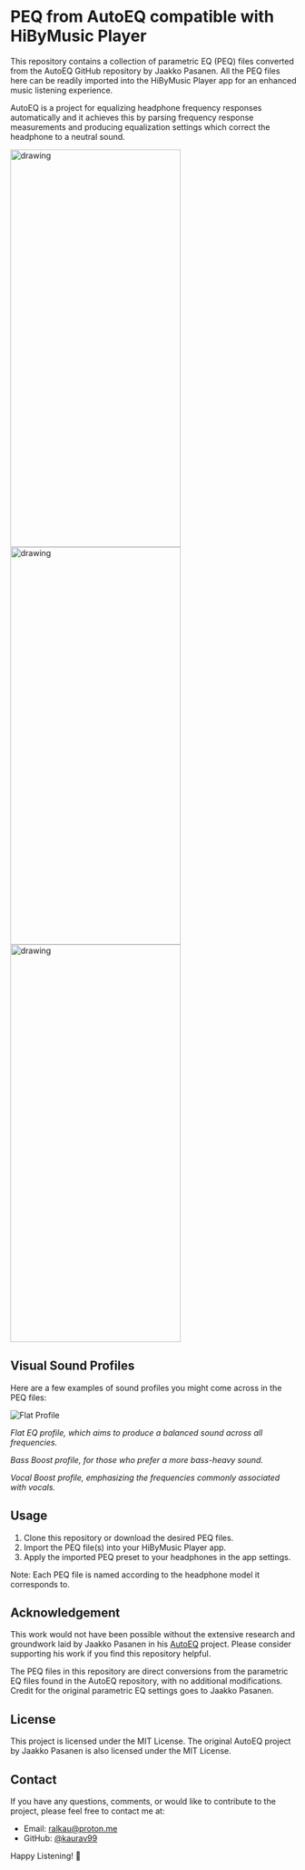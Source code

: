 # PEQ from AutoEQ compatible with HiByMusic Player 

This repository contains a collection of parametric EQ (PEQ) files converted from the AutoEQ GitHub repository by Jaakko Pasanen. All the PEQ files here can be readily imported into the HiByMusic Player app for an enhanced music listening experience.

AutoEQ is a project for equalizing headphone frequency responses automatically and it achieves this by parsing frequency response measurements and producing equalization settings which correct the headphone to a neutral sound.
<p float="left">
<img src="https://github.com/o2rhkzqx/PEQ/assets/104969742/d3fe0acb-e10c-406a-8b40-aa42f0d2d4b9" alt="drawing" width="300" height="700"/>          
<img src="https://github.com/o2rhkzqx/PEQ/assets/104969742/ba699953-1386-489e-8d48-99440e2e2efd" alt="drawing" width="300" height="700"/>                
<img src="https://github.com/o2rhkzqx/PEQ/assets/104969742/cdd35e29-3974-41e8-b72f-fbcded12caf5" alt="drawing" width="300" height="700"/>
</p>






## Visual Sound Profiles

Here are a few examples of sound profiles you might come across in the PEQ files:

![Flat Profile](https://www.soundguys.com/wp-content/uploads/2018/03/Frequency-Response-Good-vs-Bad.png.webp)

*Flat EQ profile, which aims to produce a balanced sound across all frequencies.*

*Bass Boost profile, for those who prefer a more bass-heavy sound.*

*Vocal Boost profile, emphasizing the frequencies commonly associated with vocals.*

## Usage

1. Clone this repository or download the desired PEQ files.
2. Import the PEQ file(s) into your HiByMusic Player app.
3. Apply the imported PEQ preset to your headphones in the app settings.

Note: Each PEQ file is named according to the headphone model it corresponds to.




## Acknowledgement

This work would not have been possible without the extensive research and groundwork laid by Jaakko Pasanen in his [AutoEQ](https://github.com/jaakkopasanen/AutoEq/tree/master) project. Please consider supporting his work if you find this repository helpful.

The PEQ files in this repository are direct conversions from the parametric EQ files found in the AutoEQ repository, with no additional modifications. Credit for the original parametric EQ settings goes to Jaakko Pasanen.

## License

This project is licensed under the MIT License. The original AutoEQ project by Jaakko Pasanen is also licensed under the MIT License.

## Contact

If you have any questions, comments, or would like to contribute to the project, please feel free to contact me at:
- Email: [ralkau@proton.me](mailto:ralkau@proton.me)
- GitHub: [@kaurav99](https://github.com/kaurav99)

Happy Listening! 🎵

